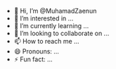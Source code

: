 - 👋 Hi, I’m @MuhamadZaenun
- 👀 I’m interested in ...
- 🌱 I’m currently learning ...
- 💞️ I’m looking to collaborate on ...
- 📫 How to reach me ...
- 😄 Pronouns: ...
- ⚡ Fun fact: ...

<!---
MuhamadZaenun/MuhamadZaenun is a ✨ special ✨ repository because its `README.md` (this file) appears on your GitHub profile.
You can click the Preview link to take a look at your changes.
--->

